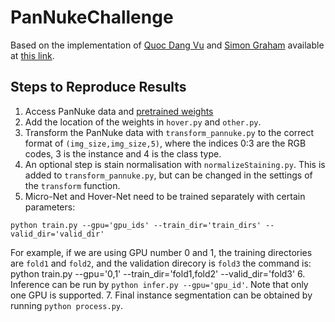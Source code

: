 # PanNukeChallenge

Based on the implementation of [Quoc Dang Vu](https://github.com/vqdang) and [Simon Graham](https://github.com/simongraham) available at [this link](https://github.com/vqdang/hover_net).

## Steps to Reproduce Results
1. Access PanNuke data and [pretrained weights](https://drive.google.com/file/d/187C9pGjlVmlqz-PlKW1K8AYfxDONrB0n/view)
2. Add the location of the weights in `hover.py` and `other.py`.
3. Transform the PanNuke data with `transform_pannuke.py` to the correct format of `(img_size,img_size,5)`, where the indices 0:3 are the RGB codes, 3 is the instance and 4 is the class type.
4. An optional step is stain normalisation with `normalizeStaining.py`. This is added to `transform_pannuke.py`, but can be changed in the settings of the `transform` function.
5. Micro-Net and Hover-Net need to be trained separately with certain parameters:
```
python train.py --gpu='gpu_ids' --train_dir='train_dirs' --valid_dir='valid_dir'
```
For example, if we are using GPU number 0 and 1, the training directories are `fold1` and `fold2`, and the validation direcory is `fold3` the command is:
python train.py --gpu='0,1' --train_dir='fold1,fold2' --valid_dir='fold3'
6. Inference can be run by `python infer.py --gpu='gpu_id'`. Note that only one GPU is supported.
7. Final instance segmentation can be obtained by running `python process.py`.
